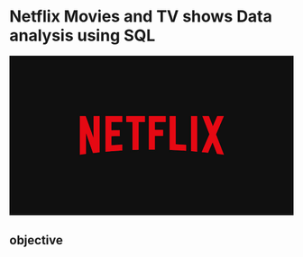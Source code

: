#  Netflix Movies and TV shows Data analysis using SQL
![Netflix Logo](https://github.com/vikassaraswatiitg26/netflix_sql_project/blob/main/BrandAssets_Logos_01-Wordmark.jpg)
## objective
